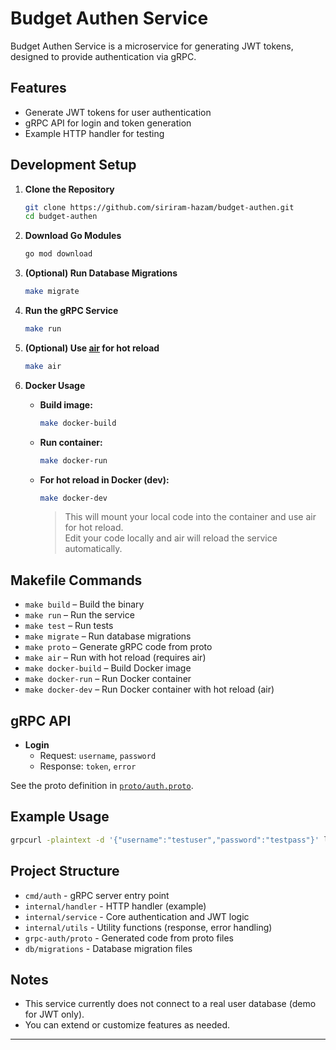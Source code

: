 # Budget Authen Service

Budget Authen Service is a microservice for generating JWT tokens, designed to provide authentication via gRPC.

## Features

- Generate JWT tokens for user authentication
- gRPC API for login and token generation
- Example HTTP handler for testing

## Development Setup

1.  **Clone the Repository**

    ```sh
    git clone https://github.com/siriram-hazam/budget-authen.git
    cd budget-authen
    ```

2.  **Download Go Modules**

    ```sh
    go mod download
    ```

3.  **(Optional) Run Database Migrations**

    ```sh
    make migrate
    ```

4.  **Run the gRPC Service**

    ```sh
    make run
    ```

5.  **(Optional) Use [air](https://github.com/cosmtrek/air) for hot reload**

    ```sh
    make air
    ```

6.  **Docker Usage**

    - **Build image:**
      ```sh
      make docker-build
      ```
    - **Run container:**
      ```sh
      make docker-run
      ```
    - **For hot reload in Docker (dev):**
      ```sh
      make docker-dev
      ```
      > This will mount your local code into the container and use air for hot reload.  
      > Edit your code locally and air will reload the service automatically.

## Makefile Commands

- `make build` – Build the binary
- `make run` – Run the service
- `make test` – Run tests
- `make migrate` – Run database migrations
- `make proto` – Generate gRPC code from proto
- `make air` – Run with hot reload (requires air)
- `make docker-build` – Build Docker image
- `make docker-run` – Run Docker container
- `make docker-dev` – Run Docker container with hot reload (air)

## gRPC API

- **Login**
  - Request: `username`, `password`
  - Response: `token`, `error`

See the proto definition in [`proto/auth.proto`](proto/auth.proto).

## Example Usage

```sh
grpcurl -plaintext -d '{"username":"testuser","password":"testpass"}' localhost:8080 auth.AuthService/Login
```

## Project Structure

- `cmd/auth` - gRPC server entry point
- `internal/handler` - HTTP handler (example)
- `internal/service` - Core authentication and JWT logic
- `internal/utils` - Utility functions (response, error handling)
- `grpc-auth/proto` - Generated code from proto files
- `db/migrations` - Database migration files

## Notes

- This service currently does not connect to a real user database (demo for JWT only).
- You can extend or customize features as needed.

---
